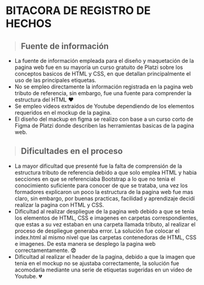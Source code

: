 # BITACORA DE REGISTRO DE HECHOS

> ## Fuente de información

- La fuente de información empleada para el diseño y maquetación de la pagina web fue en su mayoría un curso gratuito de Platzi sobre los conceptos basicos de HTML y CSS, en que detallan principalmente el uso de las principales etiquetas. 
- No se empleo directamente la información registrada en la pagina web tributo de referencia, sin embargo, fue una fuente para comprender la estructura del HTML :heart:
- Se empleo videos extraidos de Youtube dependiendo de los elementos requeridos en el mockup de la pagina. 
- El diseño del mackup en figma se realizo con base a un curso corto de Figma de Platzi donde describen las herramientas basicas de la pagina web.

> ## Dificultades en el proceso
> 
- La mayor dificultad que presenté fue la falta de comprensión de la estructura tributo de referencia debido a que solo emplea HTML y habia secciones en que se referenciaba Bootstrap a lo que no tenia el conocimiento suficiente para conocer de que se trataba, una vez los formadores explicaron un poco la estructura de la pagina web fue mas claro, sin embargo, por buenas practicas, facilidad y aprendizaje decidí realizar la pagina con HTML y CSS. 
- Dificultad al realizar despliegue de la pagina web debido a que se tenia los elementos de HTML, CSS e imagenes en carpetas correspondientes, que estas a su vez estaban en una carpeta llamada tributo, al realizar el proceso de despliegue generaba error. La solución fue colocar el index.html al mismo nivel que las carpetas contenedoras de HTML, CSS e imagenes. De esta manera se desplego la pagina web correctamentamente.  :fearful:
- Dificultad al realizar el header de la pagina, debido a que la imagen que tenia en el mockup no se ajustaba correctamente, la solución fue acomodarla mediante una serie de etiquetas sugeridas en un video de Youtube. :broken_heart:
 
